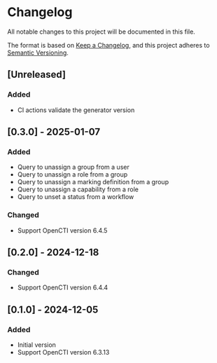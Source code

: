 # Changelog

All notable changes to this project will be documented in this file.

The format is based on [Keep a Changelog](https://keepachangelog.com/en/1.1.0/),
and this project adheres to [Semantic Versioning](https://semver.org/spec/v2.0.0.html).

## [Unreleased]

### Added
- CI actions validate the generator version

## [0.3.0] - 2025-01-07

### Added
- Query to unassign a group from a user
- Query to unassign a role from a group
- Query to unassign a marking definition from a group
- Query to unassign a capability from a role
- Query to unset a status from a workflow

### Changed
- Support OpenCTI version 6.4.5

## [0.2.0] - 2024-12-18

### Changed
- Support OpenCTI version 6.4.4

## [0.1.0] - 2024-12-05

### Added
- Initial version
- Support OpenCTI version 6.3.13
